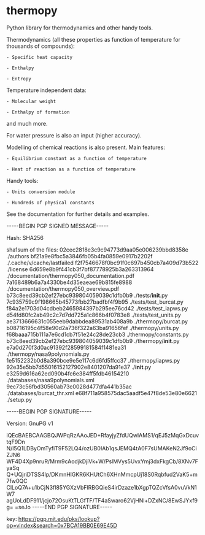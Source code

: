 # thermopy
Python library for thermodynamics and other handy tools.


Thermodynamics (all these properties as function of temperature for thousands of compounds):

	- Specific heat capacity

	- Enthalpy

	- Entropy


Temperature independent data:

	- Molecular weight

	- Enthalpy of formation


and much more.

For water pressure is also an input (higher accuracy).

Modelling of chemical reactions is also present. Main features:

	- Equilibrium constant as a function of temperature

	- Heat of reaction as a function of temperature


Handy tools:

	- Units conversion module

	- Hundreds of physical constants


See the documentation for further details and examples.


-----BEGIN PGP SIGNED MESSAGE-----

Hash: SHA256

sha1sum of the files:
02cec2818e3c9c94773d9aa05e006239bbd8358e  ./authors
bf21a9e8fbc5a3846fb05b4fa0859e0917b2202f  ./.cache/v/cache/lastfailed
f2f7546678f0bc91f0c697b450cb7a409d73b522  ./license
6d659e8b9f441cb3f7bf87778925b3a263313964  ./documentation/thermopy050_documentation.pdf
7a168489b6a7a4330be4d35eaeae69b815fe8988  ./documentation/thermopy050_overview.pdf
b73c8eed39cb2ef27ebc939804059039c1dfb0b9  ./tests/__init__.py
7c935759c9f198665b45773fbb27badfbf4f9b95  ./tests/test_burcat.py
f84a2e1703d04cdbeb2465984397b295ee76cd42  ./tests/test_iapws.py
d54fd80fc2ab49c2c7d7dd725a1c866b4f0783e8  ./tests/test_units.py
ae3713666631c055eeb9dabbdea89531ab408a9b  ./thermopy/burcat.py
b08716195c4f58e90d2a736f322a63ba91656fef  ./thermopy/units.py
f68baaa715b111a7e6cd1cb7f51e24c28de23cb3  ./thermopy/constants.py
b73c8eed39cb2ef27ebc939804059039c1dfb0b9  ./thermopy/__init__.py
e7a0d270f3d0ac91392f28599181584f1481ea31  ./thermopy/nasa9polynomials.py
1e5152232b0d8a390bce9e5e117c6d6fd5ffcc37  ./thermopy/iapws.py
92e35e5bb7d55016152127902e8401207da91e37  ./__init__.py
e3259d616a62ed090b4fc6e384ff5fdb46154210  ./databases/nasa9polynomials.xml
9ec73c56fbd30560ab73c0028d477dfa441b35ac  ./databases/burcat_thr.xml
e68f711a958575dac5aadf5e47f8de53e80e6621  ./setup.py

-----BEGIN PGP SIGNATURE-----

Version: GnuPG v1


iQEcBAEBCAAGBQJWPqRzAAoJED+RfayjyZfdUQwIAMS1/qEJ5zMqGxDcuvtqF9Dn
N/I5Q1LDByOmTyfiT9F52LQ4/ozUB0IAb1qsJEMQ4tA0F7sUMAKeN2Jf9oCiZJN6
WF4D4Xp9nruR/Mrm9cAodjkDjiVk+W/PslMVys5UvxYmj3dxFkgCb/8XNv7FyaSq
Q+UQjriDTSS4Ip/DKmnHlGKR6KHUtCh6XHnMmcpUj18S0Rqbfud2VaK5+m7fw0QC
ClLoQ7A+u1bCjN3fl85YGXzVbFlRBGQieS4irDzaze1bXgpTQZcVfsA0vuVkN1W7
agUoLdDF911/jcjo72OsuKtTLGfTF/TF4aSwaro62VjHNl+DZxNC/8EwSJYxf9g=
=seJo
-----END PGP SIGNATURE-----


key: https://pgp.mit.edu/pks/lookup?op=vindex&search=0x7BCA19BB0E69E45D
